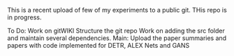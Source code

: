 This is a recent upload of few of my experiments to a public git. 
THis repo is in progress. 

To Do:
  Work on gitWIKI
  Structure the git repo
  Work on adding the src folder and maintain several dependencies.
  Main: Upload the paper summaries and papers with code implemented for DETR, ALEX Nets and GANS
